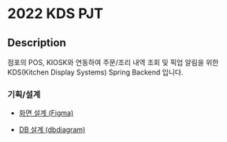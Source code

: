 # 2022 KDS PJT


## Description
점포의 POS, KIOSK와 연동하여
주문/조리 내역 조회 및 픽업 알림을 위한
KDS(Kitchen Display Systems) Spring Backend 입니다.


### 기획/설계
- [화면 설계 (Figma)](https://www.figma.com/file/jusYaheQOrpoxGM4sKSl6p/KDS?node-id=3%3A24)

- [DB 설계 (dbdiagram)](https://dbdiagram.io/d/625e196b2514c97903507a74)